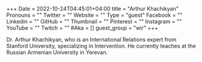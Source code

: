+++
Date = 2022-10-24T04:45:01+04:00
title = "Arthur Khachikyan"
Pronouns = ""
Twitter = ""
Website = ""
Type = "guest"
Facebook = ""
Linkedin = ""
GitHub = ""
Thumbnail = ""
Pinterest = ""
Instagram = ""
YouTube = ""
Twitch = ""
#Aka = []
guest_group = "wir"
+++

Dr. Arthur Khachikyan, who is an International Relations expert from Stanford University, specializing in Intervention. He currently teaches at the Russian Armenian University in Yerevan.
